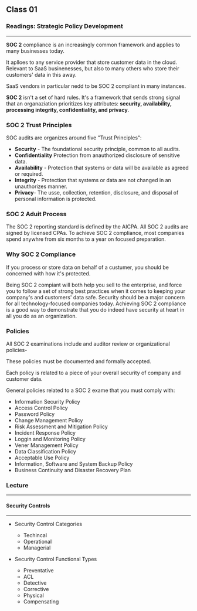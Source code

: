## Class 01

### Readings: Strategic Policy Development

------

**SOC 2** compliance is an increasingly common framework and applies to many businesses today.

It aplloes to any service provider that store customer data in the cloud. Relevant to SaaS businenesses, but also to many others who store their customers' data in this away.

SaaS vendors in particular nedd to be SOC 2 compliant in many instances.

**SOC 2** isn't a set of hard rules. It's a framework that sends strong signal that an organaziation prioritizes key attributes: **security, availability, processing integrity, confidentiality, and privacy**.

### SOC 2 Trust Principles

SOC audits are organizes around five "Trust Principles":

+ **Security** - The foundational security principle, common to all audits.
+ **Confidentiality**  Protection from anauthorized disclosure of sensitive data.
+ **Availability** - Protection that systems or data will be available as agreed or required.
+ **Integrity** - Protection that systems or data are not changed in an unauthorizes manner.
+ **Privacy**- The usse, collection, retention, disclosure, and disposal of personal information is protected.



### SOC 2 Aduit Process

The SOC 2 reporting standard is defined by the AICPA. All SOC 2 audits are signed by licensed CPAs. To achieve SOC 2 compliance, most companies spend anywhre from six months to a year on focused preparation.

### Why SOC 2 Compliance

If you process or store data on behalf of a custumer, you should be concerned with how it's protected.

Being SOC 2 compiant will both help you sell to the enterprise, and force you to follow a set of strong best practices when it comes to keeping your company's and customers' data safe. Security should be a major concern for all technology-focused companies today. Achieving SOC 2 compliance is a good way to demonstrate that you do indeed have security at heart in all you do as an organization.

### Policies

All SOC 2 examinations include and auditor review or organizational policies-

These policies must be documented and formally accepted.

 Each policy is related to a piece of your overall security of company and customer data.

General policies related to a SOC 2 exame that you must comply with:

* Information Security Policy
* Access Control Policy
* Password Policy
* Change Management Policy
* Risk Assessment and Mitigation Policy
* Incident Response Policy
* Loggin and Monitoring Policy
* Vener Management Policy
* Data Classification Policy
* Acceptable Use Policy
* Information, Software and System Backup Policy
* Business Continuity and Disaster Recovery Plan

### Lecture

------

#### Security Controls

------

+ Security Control Categories
  + Techincal
  + Operational
  + Managerial

+ Security Control Functional Types
  + Preventative
  + ACL
  + Detective
  + Corrective 
  + Physical
  + Compensating